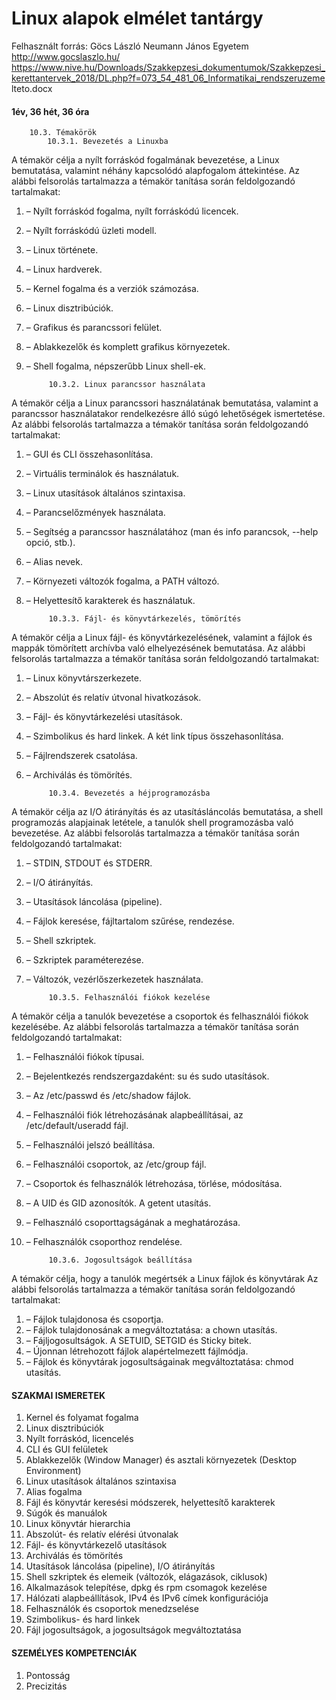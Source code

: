 # Linux alapok elmélet tantárgy
Felhasznált forrás: Göcs László Neumann János Egyetem http://www.gocslaszlo.hu/
https://www.nive.hu/Downloads/Szakkepzesi_dokumentumok/Szakkepzesi_kerettantervek_2018/DL.php?f=073_54_481_06_Informatikai_rendszeruzeme
lteto.docx

#### 1év, 36 hét, 36 óra


        10.3. Témakörök
            10.3.1. Bevezetés a Linuxba
A témakör célja a nyílt forráskód fogalmának bevezetése, a Linux bemutatása, valamint néhány kapcsolódó alapfogalom áttekintése. Az alábbi felsorolás tartalmazza a témakör tanítása során feldolgozandó tartalmakat:
1. –	Nyílt forráskód fogalma, nyílt forráskódú licencek.
1. –	Nyílt forráskódú üzleti modell.
1. –	Linux története.
1. –	Linux hardverek.
1. –	Kernel fogalma és a verziók számozása.
1. –	Linux disztribúciók.
1. –	Grafikus és parancssori felület.
1. –	Ablakkezelők és komplett grafikus környezetek.
1. –	Shell fogalma, népszerűbb Linux shell-ek.

            10.3.2. Linux parancssor használata
A témakör célja a Linux parancssori használatának bemutatása, valamint a parancssor használatakor rendelkezésre álló súgó lehetőségek ismertetése. Az alábbi felsorolás tartalmazza a témakör tanítása során feldolgozandó tartalmakat:
1. –	GUI és CLI összehasonlítása.
1. –	Virtuális terminálok és használatuk.
1. –	Linux utasítások általános szintaxisa.
1. –	Parancselőzmények használata.
1. –	Segítség a parancssor használatához (man és info parancsok, --help opció, stb.).
1. –	Alias nevek.
1. –	Környezeti változók fogalma, a PATH változó.
1. –	Helyettesítő karakterek és használatuk.

            10.3.3. Fájl- és könyvtárkezelés, tömörítés
A témakör célja a Linux fájl- és könyvtárkezelésének, valamint a fájlok és mappák tömörített archívba való elhelyezésének bemutatása. Az alábbi felsorolás tartalmazza a témakör tanítása során feldolgozandó tartalmakat:
1. –	Linux könyvtárszerkezete.
1. –	Abszolút és relatív útvonal hivatkozások.
1. –	Fájl- és könyvtárkezelési utasítások.
1. –	Szimbolikus és hard linkek. A két link típus összehasonlítása.
1. –	Fájlrendszerek csatolása.
1. –	Archiválás és tömörítés.

            10.3.4. Bevezetés a héjprogramozásba
A témakör célja az I/O átirányítás és az utasításláncolás bemutatása, a shell programozás alapjainak letétele, a tanulók shell programozásba való bevezetése. Az alábbi felsorolás tartalmazza a témakör tanítása során feldolgozandó tartalmakat:
1. –	STDIN, STDOUT és STDERR.
1. –	I/O átirányítás.
1. –	Utasítások láncolása (pipeline).
1. –	Fájlok keresése, fájltartalom szűrése, rendezése.
1. –	Shell szkriptek.
1. –	Szkriptek paraméterezése.
1. –	Változók, vezérlőszerkezetek használata.

            10.3.5. Felhasználói fiókok kezelése
A témakör célja a tanulók bevezetése a csoportok és felhasználói fiókok kezelésébe. Az alábbi felsorolás tartalmazza a témakör tanítása során feldolgozandó tartalmakat:
1. –	Felhasználói fiókok típusai.
1. –	Bejelentkezés rendszergazdaként: su és sudo utasítások.
1. –	Az /etc/passwd és /etc/shadow fájlok.
1. –	Felhasználói fiók létrehozásának alapbeállításai, az /etc/default/useradd fájl.
1. –	Felhasználói jelszó beállítása.
1. –	Felhasználói csoportok, az /etc/group fájl.
1. –	Csoportok és felhasználók létrehozása, törlése, módosítása.
1. –	A UID és GID azonosítók. A getent utasítás.
1. –	Felhasználó csoporttagságának a meghatározása.
1. –	Felhasználók csoporthoz rendelése.

            10.3.6. Jogosultságok beállítása
A témakör célja, hogy a tanulók megértsék a Linux fájlok és könyvtárak 
Az alábbi felsorolás tartalmazza a témakör tanítása során feldolgozandó tartalmakat:
1. –	Fájlok tulajdonosa és csoportja.
1. –	Fájlok tulajdonosának a megváltoztatása: a chown utasítás.
1. –	Fájljogosultságok. A SETUID, SETGID és Sticky bitek.
1. –	Újonnan létrehozott fájlok alapértelmezett fájlmódja.
1. –	Fájlok és könyvtárak jogosultságainak megváltoztatása: chmod utasítás.


#### SZAKMAI ISMERETEK
1. Kernel és folyamat fogalma
1. Linux disztribúciók
1. Nyílt forráskód, licencelés
1. CLI és GUI felületek
1. Ablakkezelők (Window Manager) és asztali környezetek (Desktop Environment)
1. Linux utasítások általános szintaxisa
1. Alias fogalma
1. Fájl és könyvtár keresési módszerek, helyettesítő karakterek
1. Súgók és manuálok
1. Linux könyvtár hierarchia
1. Abszolút- és relatív elérési útvonalak
1. Fájl- és könyvtárkezelő utasítások
1. Archiválás és tömörítés
1. Utasítások láncolása (pipeline), I/O átirányítás
1. Shell szkriptek és elemeik (változók, elágazások, ciklusok)
1. Alkalmazások telepítése, dpkg és rpm csomagok kezelése
1. Hálózati alapbeállítások, IPv4 és IPv6 címek konfigurációja
1. Felhasználók és csoportok menedzselése
1. Szimbolikus- és hard linkek
1. Fájl jogosultságok, a jogosultságok megváltoztatása


#### SZEMÉLYES KOMPETENCIÁK
1. Pontosság
1. Precizitás
